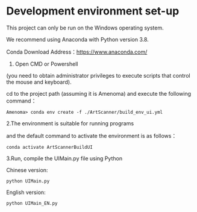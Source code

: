 # Development environment set-up

This project can only be run on the Windows operating system.

We recommend using Anaconda with Python version 3.8.

Conda Download Address：https://www.anaconda.com/

1. Open CMD or Powershell 

(you need to obtain administrator privileges to execute scripts that control the mouse and keyboard).

cd to the project path (assuming it is Amenoma) and execute the following command：

```
Amenoma> conda env create -f ./ArtScanner/build_env_ui.yml
```

2.The environment is suitable for running programs 

and the default command to activate the environment is as follows：

```
conda activate ArtScannerBuildUI
```

3.Run, compile the UIMain.py file using Python

Chinese version:

```
python UIMain.py
```

English version:

```
python UIMain_EN.py
```